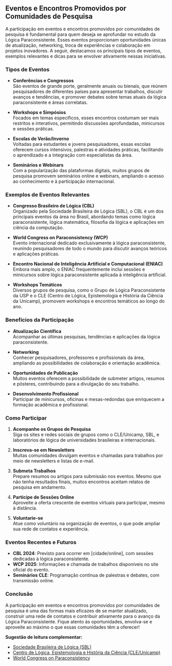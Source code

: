 
## Eventos e Encontros Promovidos por Comunidades de Pesquisa

A participação em eventos e encontros promovidos por comunidades de pesquisa é fundamental para quem deseja se aprofundar no estudo da Lógica Paraconsistente. Esses eventos proporcionam oportunidades únicas de atualização, networking, troca de experiências e colaboração em projetos inovadores. A seguir, destacamos os principais tipos de eventos, exemplos relevantes e dicas para se envolver ativamente nessas iniciativas.

### Tipos de Eventos

- **Conferências e Congressos**  
  São eventos de grande porte, geralmente anuais ou bienais, que reúnem pesquisadores de diferentes países para apresentar trabalhos, discutir avanços e tendências, e promover debates sobre temas atuais da lógica paraconsistente e áreas correlatas.

- **Workshops e Simpósios**  
  Focados em temas específicos, esses encontros costumam ser mais restritos e interativos, permitindo discussões aprofundadas, minicursos e sessões práticas.

- **Escolas de Verão/Inverno**  
  Voltadas para estudantes e jovens pesquisadores, essas escolas oferecem cursos intensivos, palestras e atividades práticas, facilitando o aprendizado e a integração com especialistas da área.

- **Seminários e Webinars**  
  Com a popularização das plataformas digitais, muitos grupos de pesquisa promovem seminários online e webinars, ampliando o acesso ao conhecimento e à participação internacional.

### Exemplos de Eventos Relevantes

- **Congresso Brasileiro de Lógica (CBL)**  
  Organizado pela Sociedade Brasileira de Lógica (SBL), o CBL é um dos principais eventos da área no Brasil, abordando temas como lógica paraconsistente, lógica matemática, filosofia da lógica e aplicações em ciência da computação.

- **World Congress on Paraconsistency (WCP)**  
  Evento internacional dedicado exclusivamente à lógica paraconsistente, reunindo pesquisadores de todo o mundo para discutir avanços teóricos e aplicações práticas.

- **Encontro Nacional de Inteligência Artificial e Computacional (ENIAC)**  
  Embora mais amplo, o ENIAC frequentemente inclui sessões e minicursos sobre lógica paraconsistente aplicada à inteligência artificial.

- **Workshops Temáticos**  
  Diversos grupos de pesquisa, como o Grupo de Lógica Paraconsistente da USP e o CLE (Centro de Lógica, Epistemologia e História da Ciência da Unicamp), promovem workshops e encontros temáticos ao longo do ano.

### Benefícios da Participação

- **Atualização Científica**  
  Acompanhar as últimas pesquisas, tendências e aplicações da lógica paraconsistente.

- **Networking**  
  Conhecer pesquisadores, professores e profissionais da área, ampliando as possibilidades de colaboração e orientação acadêmica.

- **Oportunidades de Publicação**  
  Muitos eventos oferecem a possibilidade de submeter artigos, resumos e pôsteres, contribuindo para a divulgação do seu trabalho.

- **Desenvolvimento Profissional**  
  Participar de minicursos, oficinas e mesas-redondas que enriquecem a formação acadêmica e profissional.

### Como Participar

1. **Acompanhe os Grupos de Pesquisa**  
   Siga os sites e redes sociais de grupos como o CLE/Unicamp, SBL, e laboratórios de lógica de universidades brasileiras e internacionais.

2. **Inscreva-se em Newsletters**  
   Muitas comunidades divulgam eventos e chamadas para trabalhos por meio de newsletters e listas de e-mail.

3. **Submeta Trabalhos**  
   Prepare resumos ou artigos para submissão nos eventos. Mesmo que não tenha resultados finais, muitos encontros aceitam relatos de pesquisa em andamento.

4. **Participe de Sessões Online**  
   Aproveite a oferta crescente de eventos virtuais para participar, mesmo à distância.

5. **Voluntarie-se**  
   Atue como voluntário na organização de eventos, o que pode ampliar sua rede de contatos e experiência.

### Eventos Recentes e Futuros

- **CBL 2024**: Previsto para ocorrer em [cidade/online], com sessões dedicadas à lógica paraconsistente.
- **WCP 2025**: Informações e chamada de trabalhos disponíveis no site oficial do evento.
- **Seminários CLE**: Programação contínua de palestras e debates, com transmissão online.

### Conclusão

A participação em eventos e encontros promovidos por comunidades de pesquisa é uma das formas mais eficazes de se manter atualizado, construir uma rede de contatos e contribuir ativamente para o avanço da Lógica Paraconsistente. Fique atento às oportunidades, envolva-se e aproveite ao máximo o que essas comunidades têm a oferecer!



**Sugestão de leitura complementar:**  
- [Sociedade Brasileira de Lógica (SBL)](https://www.sbl.org.br)  
- [Centro de Lógica, Epistemologia e História da Ciência (CLE/Unicamp)](https://www.cle.unicamp.br)  
- [World Congress on Paraconsistency](https://www.paraconsistency.org)


